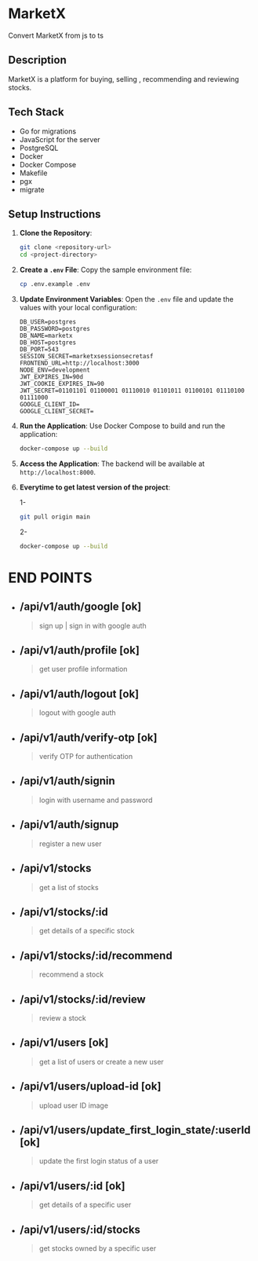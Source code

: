 # MarketX

Convert MarketX from js to ts

## Description

MarketX is a platform for buying, selling , recommending and reviewing stocks.

## Tech Stack

- Go for migrations
- JavaScript for the server
- PostgreSQL
- Docker
- Docker Compose
- Makefile
- pgx
- migrate

## Setup Instructions

1. **Clone the Repository**:

   ```bash
   git clone <repository-url>
   cd <project-directory>
   ```

2. **Create a `.env` File**:
   Copy the sample environment file:

   ```bash
   cp .env.example .env
   ```

3. **Update Environment Variables**:
   Open the `.env` file and update the values with your local configuration:

   ```plaintext
   DB_USER=postgres
   DB_PASSWORD=postgres
   DB_NAME=marketx
   DB_HOST=postgres
   DB_PORT=543
   SESSION_SECRET=marketxsessionsecretasf
   FRONTEND_URL=http://localhost:3000
   NODE_ENV=development
   JWT_EXPIRES_IN=90d
   JWT_COOKIE_EXPIRES_IN=90
   JWT_SECRET=01101101 01100001 01110010 01101011 01100101 01110100 01111000
   GOOGLE_CLIENT_ID=
   GOOGLE_CLIENT_SECRET=
   ```

4. **Run the Application**:
   Use Docker Compose to build and run the application:

   ```bash
   docker-compose up --build
   ```

5. **Access the Application**:
   The backend will be available at `http://localhost:8000`.

6. **Everytime to get latest version of the project**:

   1-

   ```bash
   git pull origin main
   ```

   2-

   ```bash
   docker-compose up --build
   ```

# END POINTS

- ## /api/v1/auth/google [ok]
  > sign up | sign in with google auth
- ## /api/v1/auth/profile [ok]
  > get user profile information
- ## /api/v1/auth/logout [ok]
  > logout with google auth
- ## /api/v1/auth/verify-otp [ok]
  > verify OTP for authentication
- ## /api/v1/auth/signin
  > login with username and password
- ## /api/v1/auth/signup
  > register a new user
- ## /api/v1/stocks
  > get a list of stocks
- ## /api/v1/stocks/:id
  > get details of a specific stock
- ## /api/v1/stocks/:id/recommend
  > recommend a stock
- ## /api/v1/stocks/:id/review
  > review a stock
- ## /api/v1/users [ok]
  > get a list of users or create a new user
- ## /api/v1/users/upload-id [ok]
  > upload user ID image
- ## /api/v1/users/update_first_login_state/:userId [ok]
  > update the first login status of a user
- ## /api/v1/users/:id [ok]
  > get details of a specific user
- ## /api/v1/users/:id/stocks
  > get stocks owned by a specific user

